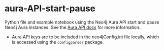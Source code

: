 # aura-API-start-pause
Python file and example notebook using the Neo4j Aura API start and pause Neo4j Aura instances.
See the [Aura API docs](https://neo4j.com/docs/aura/platform/api/overview/) for more information.
- Aura API keys are to be included in the neo4jConfig.ini file locally, which is accessed using the ```configparser``` package.
